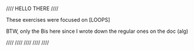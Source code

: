 //// HELLO THERE ////

These exercises were focused on [LOOPS]

BTW, only the Bis here since I wrote down the regular ones on the doc (alg)

//// //// //// //// ////

